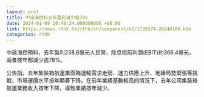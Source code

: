 ```yaml
---
layout: post
title: 中遠海控料去年盈利減少逾78%
date: 2024-01-09 20:48:24.000000000 +08:00
link: https://news.rthk.hk/rthk/ch/component/k2/1735574-20240109.htm
categories: rthk
---
```


中遠海控預料，去年盈利238.6億元人民幣，除息稅前利潤(EBIT)約366.4億元，兩者按年都減少逾78%。

公告指，去年集裝箱航運業面臨運輸需求走弱、運力供應上升、地緣局勢緊張等挑戰，市場運價水平按年顯著下降。在前年業績基數較高的情況下，去年公司集裝箱航運業務收入按年下降，導致業績按年減少。
